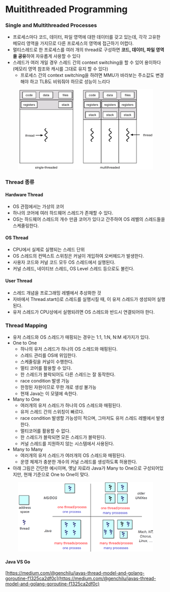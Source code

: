 # Muitithreaded Programming

### Single and Multithreaded Processes

* 프로세스마다 코드, 데이터, 파일 영역에 대한 데이터를 갖고 있는데, 각각 고유한 메모리 영역을 가지므로 다른 프로세스의 영역에 접근하기 어렵다.
* 멀티스레드로 한 프로세스를 여러 개의 thread로 구성하면 **코드, 데이터, 파일 영역을 공유**하여 자유롭게 사용할 수 있다
* 스레드가 여러 개일 경우 스레드 간의 context switching을 할 수 있어 용이하다 (메모리 영역 참조와 캐시를 그대로 유지 할 수 있다)
  * 프로세스 간의 context switching을 하려면 MMU가 바라보는 주소값도 변경해야 하고 TLB도 비워줘야 하므로 성능이 느리다

<figure><img src="../../.gitbook/assets/Untitled 7.png" alt=""><figcaption></figcaption></figure>

### Thread 종류

#### Hardware Thread

* OS 관점에서는 가상의 코어
* 하나의 코어에 여러 하드웨어 스레드가 존재할 수 있다.
* OS는 하드웨어 스레드의 개수 만큼 코어가 있다고 간주하여 OS 레벨의 스레드들을 스케줄링한다.

#### OS Thread

* CPU에서 실제로 실행되는 스레드 단위
* OS 스레드의 컨텍스트 스위칭은 커널이 개입하여 오버헤드가 발생한다.
* 사용자 코드와 커널 코드 모두 OS 스레드에서 실행된다.
* 커널 스레드, 네이티브 스레드, OS Level 스레드 등으로도 불린다.

#### User Thread

* 스레드 개념을 프로그래밍 레벨에서 추상화한 것
* 자바에서 Thread.start()로 스레드를 실행시킬 때, 이 유저 스레드가 생성되어 실행된다.
* 유저 스레드가 CPU상에서 실행되려면 OS 스레드와 반드시 연결되어야 한다.

### Thread Mapping

* 유저 스레드와 OS 스레드가 매핑되는 경우는 1:1, 1:N, N:M 세가지가 있다.
* One to One
  * 하나의 유저 스레드가 하나의 OS 스레드와 매핑된다.
  * 스레드 관리를 OS에 위임한다.
  * 스케줄링을 커널이 수행한다.
  * 멀티 코어를 활용할 수 있다.
  * 한 스레드가 블락되어도 다른 스레드는 잘 동작한다.
  * race condition 발생 가능
  * 한정된 자원이므로 무한 개로 생성 불가능
  * 현재 Java는 이 모델에 속한다.
* Many to One
  * 여러개의 유저 스레드가 하나의 OS 스레드와 매핑된다.
  * 유저 스레드 간의 스위칭이 빠르다.
  * race condition 발생할 가능성이 적으며, 그마저도 유저 스레드 레벨에서 발생한다.
  * 멀티코어를 활용할 수 없다.
  * 한 스레드가 블락되면 모든 스레드가 블락된다.
  * 커널 스레드를 지원하지 않는 시스템에서 사용된다.
* Many to Many
  * 여러개의 유저 스레드가 여러개의 OS 스레드와 매핑된다.
  * 운영 체제가 충분한 개수의 커널 스레드를 생성하도록 허용한다.
* 아래 그림은 간단한 예시이며, 옛날 자료라 Java가 Many to One으로 구성되어있지만, 현재 기준으로 One to One이 맞다.

<figure><img src="../../.gitbook/assets/Untitled 8.png" alt=""><figcaption></figcaption></figure>

#### Java VS Go

[https://medium.com/@genchilu/javas-thread-model-and-golang-goroutine-f1325ca2df0c](https://medium.com/@genchilu/javas-thread-model-and-golang-goroutine-f1325ca2df0c)



